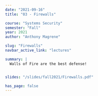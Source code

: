 ```yaml
---
date: "2021-09-16"
title: "03 - Firewalls"

course: "Systems Security"
semester: "Fall"
year: 2021
author: "Anthony Magrene"

slug: "Firewalls"
navbar_active_link: "lectures"

summary: |
  Walls of Fire are the best defense!


slides: "/slides/fall2021/Firewalls.pdf"

has_page: false
---
```

